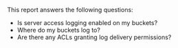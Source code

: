 This report answers the following questions:

- Is server access logging enabled on my buckets?
- Where do my buckets log to?
- Are there any ACLs granting log delivery permissions?
